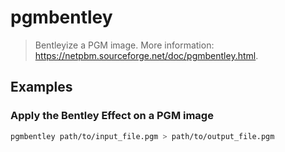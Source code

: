 # pgmbentley

> Bentleyize a PGM image. More information: <https://netpbm.sourceforge.net/doc/pgmbentley.html>.

## Examples

### Apply the Bentley Effect on a PGM image

```bash
pgmbentley path/to/input_file.pgm > path/to/output_file.pgm
```

